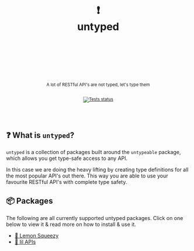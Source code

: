 <div align="center">
  <h1>
    <br/>
    <br/>
    ❗️
    <br />
    untyped
    <br />
    <br />
    <br />
    <br />
  </h1>
  <sup>
    <br />
    A lot of RESTful API's are not typed, let's type them</em>
    <br />
    <br />
  
[![Tests status](https://img.shields.io/github/actions/workflow/status/nurodev/untyped/test.yml?branch=main&label=%20&logo=github&logoColor=white&style=for-the-badge)](https://github.com/nurodev/untyped/actions/workflows/test.yml)

  </sup>
  <br />
  <br />
</div>

## ❓ What is `untyped`?

`untyped` is a collection of packages built around the `untypeable` package, which allows you get type-safe access to any API.

In this case we are doing the heavy lifting by creating type definitions for all the most popular API's out there. This way you are able to use your favourite RESTful API's with complete type safety.

## 📦 Packages

The following are all currently supported untyped packages. Click on one below to view it & read more on how to install & use it.

- [🍋 Lemon Squeezy](packages/lemonsqueezy)
- [🤏 lil APIs](packages/lil.apis)
